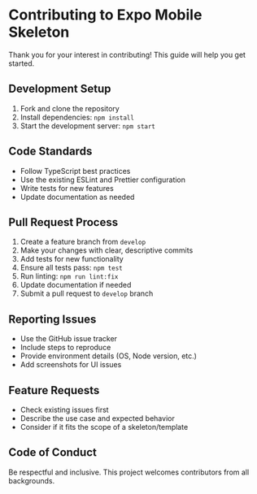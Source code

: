 # Contributing to Expo Mobile Skeleton

Thank you for your interest in contributing! This guide will help you get started.

## Development Setup

1. Fork and clone the repository
2. Install dependencies: `npm install`
3. Start the development server: `npm start`

## Code Standards

- Follow TypeScript best practices
- Use the existing ESLint and Prettier configuration
- Write tests for new features
- Update documentation as needed

## Pull Request Process

1. Create a feature branch from `develop`
2. Make your changes with clear, descriptive commits
3. Add tests for new functionality
4. Ensure all tests pass: `npm test`
5. Run linting: `npm run lint:fix`
6. Update documentation if needed
7. Submit a pull request to `develop` branch

## Reporting Issues

- Use the GitHub issue tracker
- Include steps to reproduce
- Provide environment details (OS, Node version, etc.)
- Add screenshots for UI issues

## Feature Requests

- Check existing issues first
- Describe the use case and expected behavior
- Consider if it fits the scope of a skeleton/template

## Code of Conduct

Be respectful and inclusive. This project welcomes contributors from all backgrounds.
